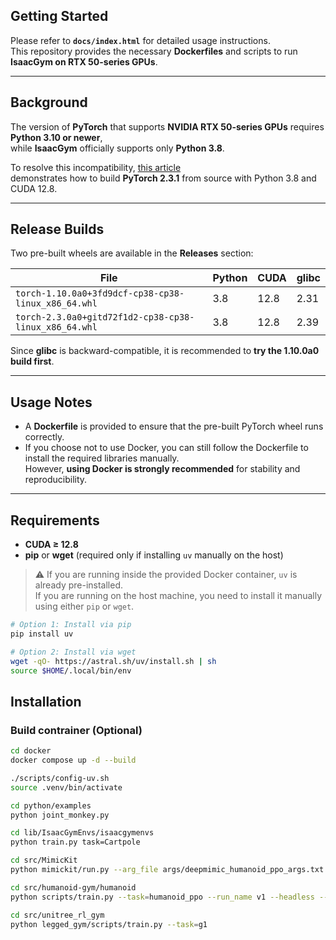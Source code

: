 ## Getting Started

Please refer to **`docs/index.html`** for detailed usage instructions.  
This repository provides the necessary **Dockerfiles** and scripts to run **IsaacGym on RTX 50-series GPUs**.

---

## Background

The version of **PyTorch** that supports **NVIDIA RTX 50-series GPUs** requires **Python 3.10 or newer**,  
while **IsaacGym** officially supports only **Python 3.8**.

To resolve this incompatibility, [this article](https://blog.csdn.net/m0_56706433/article/details/148902144)  
demonstrates how to build **PyTorch 2.3.1** from source with Python 3.8 and CUDA 12.8.

---

## Release Builds

Two pre-built wheels are available in the **Releases** section:

| File | Python | CUDA | glibc |
|------|---------|------|-------|
| `torch-1.10.0a0+3fd9dcf-cp38-cp38-linux_x86_64.whl` | 3.8 | 12.8 | 2.31 |
| `torch-2.3.0a0+gitd72f1d2-cp38-cp38-linux_x86_64.whl` | 3.8 | 12.8 | 2.39 |

Since **glibc** is backward-compatible, it is recommended to **try the 1.10.0a0 build first**.

---

## Usage Notes

- A **Dockerfile** is provided to ensure that the pre-built PyTorch wheel runs correctly.  
- If you choose not to use Docker, you can still follow the Dockerfile to install the required libraries manually.  
  However, **using Docker is strongly recommended** for stability and reproducibility.

---

## Requirements

- **CUDA ≥ 12.8**
- **pip** or **wget** (required only if installing `uv` manually on the host)

> ⚠️ If you are running inside the provided Docker container, `uv` is already pre-installed.  
> If you are running on the host machine, you need to install it manually using either `pip` or `wget`.

```bash
# Option 1: Install via pip
pip install uv

# Option 2: Install via wget
wget -qO- https://astral.sh/uv/install.sh | sh
source $HOME/.local/bin/env
```

## Installation
### Build contrainer (Optional)
```bash
cd docker
docker compose up -d --build
```

```bash
./scripts/config-uv.sh
source .venv/bin/activate

cd python/examples
python joint_monkey.py

cd lib/IsaacGymEnvs/isaacgymenvs
python train.py task=Cartpole

cd src/MimicKit
python mimickit/run.py --arg_file args/deepmimic_humanoid_ppo_args.txt --visualize true

cd src/humanoid-gym/humanoid
python scripts/train.py --task=humanoid_ppo --run_name v1 --headless --num_envs 4096

cd src/unitree_rl_gym
python legged_gym/scripts/train.py --task=g1
```
